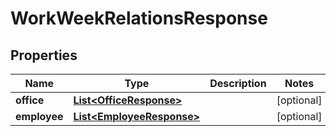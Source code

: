 

# WorkWeekRelationsResponse


## Properties

| Name | Type | Description | Notes |
|------------ | ------------- | ------------- | -------------|
|**office** | [**List&lt;OfficeResponse&gt;**](OfficeResponse.md) |  |  [optional] |
|**employee** | [**List&lt;EmployeeResponse&gt;**](EmployeeResponse.md) |  |  [optional] |



